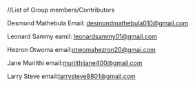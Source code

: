 //List of Group members/Contributors

Desmond Mathebula
Email: desmondmathebula010@gmail.com

Leonard Sammy
eamil: leonardsammy01@gmail.com

Hezron Otwoma
email:otwomahezron20@gmai.com

Jane Muriithi
email:muriithijane400@gmail.com

Larry Steve
email:larrysteve8801@gmail.com
